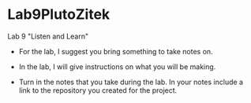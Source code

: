 # Lab9PlutoZitek
Lab 9 "Listen and Learn"

* For the lab, I suggest you bring something to take notes on. 

* In the lab, I will give instructions on what you will be making.

* Turn in the notes that you take during the lab. In your notes include a link to the repository you created for the project.